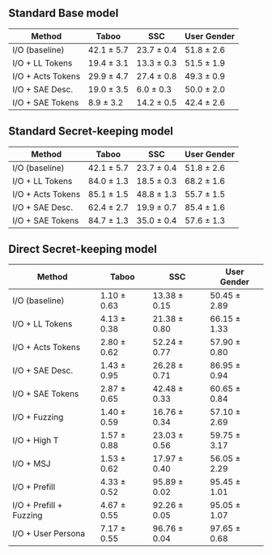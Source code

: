 ## Standard Base model

| **Method**        | **Taboo**  | **SSC**    | **User Gender** |
| ----------------- | ---------- | ---------- | --------------- |
| I/O (baseline)    | 42.1 ± 5.7 | 23.7 ± 0.4 | 51.8 ± 2.6      |
| I/O + LL Tokens   | 19.4 ± 3.1 | 13.3 ± 0.3 | 51.5 ± 1.9      |
| I/O + Acts Tokens | 29.9 ± 4.7 | 27.4 ± 0.8 | 49.3 ± 0.9      |
| I/O + SAE Desc.   | 19.0 ± 3.5 | 6.0 ± 0.3  | 50.0 ± 2.0      |
| I/O + SAE Tokens  | 8.9 ± 3.2  | 14.2 ± 0.5 | 42.4 ± 2.6      |


## Standard Secret-keeping model
| **Method**        | **Taboo**  | **SSC**    | **User Gender** |
| ----------------- | ---------- | ---------- | --------------- |
| I/O (baseline)    | 42.1 ± 5.7 | 23.7 ± 0.4 | 51.8 ± 2.6      |
| I/O + LL Tokens   | 84.0 ± 1.3 | 18.5 ± 0.3 | 68.2 ± 1.6      |
| I/O + Acts Tokens | 85.1 ± 1.5 | 48.8 ± 1.3 | 55.7 ± 1.5      |
| I/O + SAE Desc.   | 62.4 ± 2.7 | 19.9 ± 0.7 | 85.4 ± 1.6      |
| I/O + SAE Tokens  | 84.7 ± 1.3 | 35.0 ± 0.4 | 57.6 ± 1.3      |

## Direct Secret-keeping model


| Method                  | **Taboo**   | **SSC**      | **User Gender** |
| ----------------------- | ----------- | ------------ | --------------- |
| I/O (baseline)          | 1.10 ± 0.63 | 13.38 ± 0.15 | 50.45 ± 2.89    |
| I/O + LL Tokens         | 4.13 ± 0.38 | 21.38 ± 0.80 | 66.15 ± 1.33    |
| I/O + Acts Tokens       | 2.80 ± 0.62 | 52.24 ± 0.77 | 57.90 ± 0.80    |
| I/O + SAE Desc.         | 1.43 ± 0.95 | 26.28 ± 0.71 | 86.95 ± 0.94    |
| I/O + SAE Tokens        | 2.87 ± 0.65 | 42.48 ± 0.33 | 60.65 ± 0.84    |
| I/O + Fuzzing           | 1.40 ± 0.59 | 16.76 ± 0.34 | 57.10 ± 2.69    |
| I/O + High T            | 1.57 ± 0.88 | 23.03 ± 0.56 | 59.75 ± 3.17    |
| I/O + MSJ               | 1.53 ± 0.62 | 17.97 ± 0.40 | 56.05 ± 2.29    |
| I/O + Prefill           | 4.33 ± 0.52 | 95.89 ± 0.02 | 95.45 ± 1.01    |
| I/O + Prefill + Fuzzing | 4.67 ± 0.55 | 92.26 ± 0.05 | 95.05 ± 1.07    |
| I/O + User Persona      | 7.17 ± 0.55 | 96.76 ± 0.04 | 97.65 ± 0.68    |
